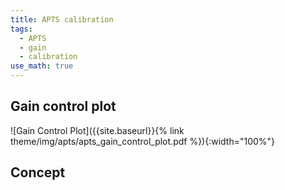 ```yaml
---
title: APTS calibration
tags: 
  - APTS
  - gain
  - calibration
use_math: true
---
```


## Gain control plot
![Gain Control Plot]({{site.baseurl}}{% link theme/img/apts/apts_gain_control_plot.pdf %}){:width="100%"}

## Concept
